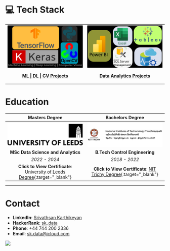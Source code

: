 # 💻 Tech Stack

<table>
  <tr>
    <!-- First Action Button: ML | DL | CV Projects -->
    <td align="center" width="50%">
      <a href="https://github.com/sri-dsa/MachineLearningProjects" target="_blank">
        <img src="MLDLCV Vision.png" alt="ML | DL | CV" width="600" style="border-radius: 1px;">
        <br>
        <p><strong>ML | DL | CV Projects </strong></p>
      </a>
    </td>
    <!-- Second Action Button: Data Analytics Projects -->
    <td align="center" width="50%">
      <a href="https://github.com/sri-dsa/DataAnalyticsProjects" target="_blank">
        <img src="Azure.png" alt="Data Analytics" width="600" style="border-radius: 1px;">
        <br>
        <p><strong>Data Analytics Projects </strong></p>
      </a>
    </td>
  </tr>
</table>

# Education

| **Masters Degree**              | **Bachelors Degree**  |
|:-----------------------------:|:---------------------------------------:|
|   [![🎓 **University of Leeds**, Leeds, United Kingdom](Uo.png)](Leeds.pdf) |  [![🎓 **National Institute of Technology**, Tiruchirappalli, India](NIT.png)](Trichy.pdf) |
| **MSc Data Science and Analytics**  | **B.Tech Control Engineering** |
| *2022 - 2024*               | *2018 - 2022*                        |
| **Click to View Certificate**: [University of Leeds Degree](Leeds.pdf){:target="_blank"} | **Click to View Certificate**: [NIT Trichy Degree](Trichy.pdf){:target="_blank"} |

---

# Contact
- **LinkedIn**: [Srivathsan Karthikeyan](https://www.linkedin.com/in/srivak/)  
- **HackerRank**: [sk_data](https://www.hackerrank.com/profile/sk_data)  
- **Phone**: +44 744 200 2336  
- **Email**: [sk.data@icloud.com](mailto:sk.data@icloud.com)

<!-- GitHub stats from https://github.com/anuraghazra/github-readme-stats -->
![](https://github-readme-stats.vercel.app/api?username=Thatch-aka-BlackBeard&theme=radical&hide_border=false&include_all_commits=true&count_private=true)<br/>
